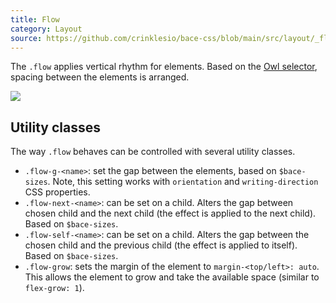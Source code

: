 ```yaml
---
title: Flow
category: Layout
source: https://github.com/crinklesio/bace-css/blob/main/src/layout/_flow.scss
---
```


The `.flow` applies vertical rhythm for elements. Based on the [Owl selector](https://crinkles.io/writing/an-ode-to-the-css-owl-selector), spacing between the elements is arranged.

![](/img/flow.png)

## Utility classes

The way `.flow` behaves can be controlled with several utility classes.

- `.flow-g-<name>`: set the gap between the elements, based on `$bace-sizes`. Note, this setting works with `orientation` and `writing-direction` CSS properties.
- `.flow-next-<name>`: can be set on a child. Alters the gap between chosen child and the next child (the effect is applied to the next child). Based on `$bace-sizes`.
- `.flow-self-<name>`: can be set on a child. Alters the gap between the chosen child and the previous child (the effect is applied to itself). Based on `$bace-sizes`.
- `.flow-grow`: sets the margin of the element to `margin-<top/left>: auto`. This allows the element to grow and take the available space (similar to `flex-grow: 1`).
